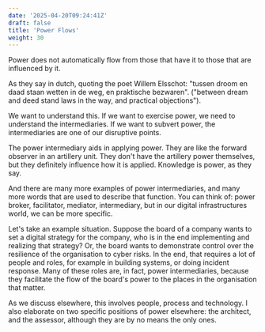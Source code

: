 ```yaml
---
date: '2025-04-20T09:24:41Z'
draft: false
title: 'Power Flows'
weight: 30
---
```


Power does not automatically flow from those that have it to those that are influenced by it.

As they say in dutch, quoting the poet Willem Elsschot: "tussen droom en daad staan wetten in de weg, en praktische bezwaren". ("between dream and deed stand laws in the way, and practical objections").

We want to understand this. If we want to exercise power, we need to understand the intermediaries. If we want to subvert power, the intermediaries are one of our disruptive points.

The power intermediary aids in applying power. They are like the forward observer in an artillery unit. They don't have the artillery power themselves, but they definitely influence how it is applied. Knowledge is power, as they say.

And there are many more examples of power intermediaries, and many more words that are used to describe that function. You can think of: power broker, facilitator, mediator, intermediary, but in our digital infrastructures world, we can be more specific.

Let's take an example situation. 
Suppose the board of a company wants to set a digital strategy for the company, who is in the end implementing and realizing that strategy? 
Or, the board wants to demonstrate control over the resilience of the organisation to cyber risks. 
In the end, that requires a lot of people and roles, for example in building systems, or doing incident response. Many of these roles are, in fact, power intermediaries, because they facilitate the flow of the board's power to the places in the organisation that matter.

As we discuss elsewhere, this involves people, process and technology. 
I also elaborate on two specific positions of power elsewhere: the architect, and the assessor, although they are by no means the only ones. 